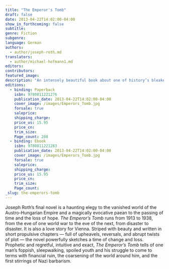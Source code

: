 ```yaml
---
title: "The Emperor's Tomb"
draft: false
date: 2013-04-22T14:02:00-04:00
show_in_forthcoming: false
subtitle:
genre: Fiction
subgenre:
language: German
authors:
  - author/joseph-roth.md
translators:
  - author/michael-hofmann1.md
editors:
contributors:
featured_image:
description: "An intensely beautiful book about one of history’s bleakest periods "
editions:
  - binding: Paperback
    isbn: 9780811221276
    publication_date: 2013-04-22T14:02:00-04:00
    cover_image: /images/Emperors_Tomb.jpg
    forsale: true
    saleprice:
    shipping_charge:
    price_us: 15.95
    price_cn:
    trim_size:
    Page_count: 208
  - binding: Ebook
    isbn: 9780811221283
    publication_date: 2013-04-22T14:02:00-04:00
    cover_image: /images/Emperors_Tomb.jpg
    forsale: true
    saleprice:
    shipping_charge:
    price_us: 15.95
    price_cn:
    trim_size:
    Page_count:
_slug: the-emperors-tomb
---
```


Joseph Roth’s final novel is a haunting elegy to the vanished world of the Austro-Hungarian Empire and a magically evocative paean to the passing of time and the loss of hope. _The Emperor’s Tomb_ runs from 1913 to 1938, from the eve of one world war to the eve of the next, from disaster to disaster. It is also a love story for Vienna. Striped with beauty and written in short propulsive chapters — full of upheavels, reversals, and abrupt twists of plot — the novel powerfully sketches a time of change and loss. Prophetic and regretful, intuitive and exact, _The Emperor’s Tomb_ tells of one man’s foppish, sleepwalking, spoiled youth and his struggle to come to terms with financial ruin, the coarsening of the world around him, and the first stirrings of Nazi barbarism. 

